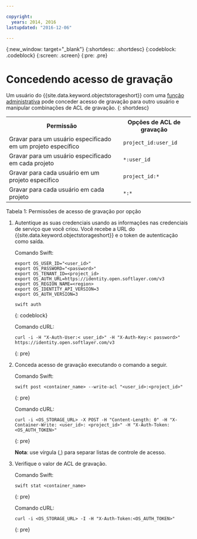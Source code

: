 ```yaml
---

copyright:
  years: 2014, 2016
lastupdated: "2016-12-06"

---
```

{:new_window: target="_blank"}
{:shortdesc: .shortdesc}
{:codeblock: .codeblock}
{:screen: .screen}
{:pre: .pre}


# Concedendo acesso de gravação

Um usuário do {{site.data.keyword.objectstorageshort}} com uma [função administrativa](/docs/services/ObjectStorage/os_access_types.html) pode conceder acesso de gravação para outro usuário e manipular combinações de ACL de gravação.
{: shortdesc}

<table>
  <tr>
    <th> Permissão </th>
    <th> Opções de ACL de gravação </th>
  </tr>
  <tr>
    <td> Gravar para um usuário especificado em um projeto específico </td>
    <td> <code> project_id:user_id </code> </td>
  </tr>
  <tr>
    <td> Gravar para um usuário especificado em cada projeto </td>
    <td> <code> &#42;:user_id </code> </td>
  </tr>
  <tr>
    <td> Gravar para cada usuário em um projeto específico </td>
    <td>  <code> project_id:&#42; </code> </td>
  </tr>
  <tr>
    <td> Gravar para cada usuário em cada projeto </td>
    <td>  <code> &#42;:&#42; </code> </td>
  </tr>
</table>

Tabela 1: Permissões de acesso de gravação por opção



1. Autentique as suas credenciais usando as informações nas credenciais de serviço que você criou.  Você recebe a URL do
{{site.data.keyword.objectstorageshort}} e o token de autenticação como saída.

    Comando Swift:

    ```
    export OS_USER_ID="<user_id>"
    export OS_PASSWORD="<password>"
    export OS_TENANT_ID=<project_id>
    export OS_AUTH_URL=https://identity.open.softlayer.com/v3
    export OS_REGION_NAME=<region>
    export OS_IDENTITY_API_VERSION=3
    export OS_AUTH_VERSION=3

    swift auth
    ```
    {: codeblock}

    Comando cURL:

    ```
    curl -i -H "X-Auth-User:< user_id>" -H "X-Auth-Key:< password>" https://identity.open.softlayer.com/v3
    ```
    {: pre}

2. Conceda acesso de gravação executando o comando a seguir.

    Comando Swift:

    ```
    swift post <container_name> --write-acl "<user_id>:<project_id>"
    ```
    {: pre}

    Comando cURL:

    ```
    curl -i <OS_STORAGE_URL> -X POST -H "Content-Length: 0" -H "X-Container-Write: <user_id>: <project_id>" -H "X-Auth-Token:<OS_AUTH_TOKEN>"
    ```
    {: pre}

    **Nota**: use vírgula (,) para separar listas de controle
de acesso.

3. Verifique o valor de ACL de gravação.

    Comando Swift:

    ```
    swift stat <container_name>
    ```
    {: pre}

    Comando cURL:

    ```
    curl -i <OS_STORAGE_URL> -I -H "X-Auth-Token:<OS_AUTH_TOKEN>"
    ```
    {: pre}
